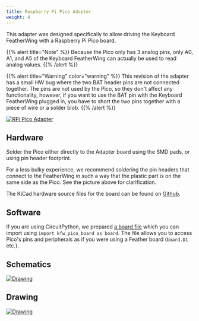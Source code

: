 ```yaml
---
title: Raspberry Pi Pico Adapter
weight: 4
---
```


This adapter was designed specifically to allow driving the Keyboard FeatherWing with a Raspberry Pi Pico board.

{{% alert title="Note" %}}
Because the Pico only has 3 analog pins, only A0, A1, and A5 of the Keyboard FeatherWing can actually be used to read analog values.
{{% /alert %}}

{{% alert title="Warning" color="warning" %}}
This revision of the adapter has a small HW bug where the two BAT header pins are not connected together. The pins are not used by the Pico, so they don't affect any functionality, however, if you want to use the BAT pin with the Keyboard FeatherWing plugged in, you have to short the two pins together with a piece of wire or a solder blob.
{{% /alert %}}

<div class="container">

[![RPi Pico Adapter](/docs/keyboard-featherwing/rev2/pico_adapter_small.jpg)](/docs/keyboard-featherwing/rev2/pico_adapter.jpg)

</div>

## Hardware

Solder the Pico either directly to the Adapter board using the SMD pads, or using pin header footprint. 

For a less bulky experience, we recommend soldering the pin headers that connect to the FeatherWing in such a way that the plastic part is on the same side as the Pico. See the picture above for clarification.

The KiCad hardware source files for the board can be found on [Github](https://github.com/solderparty/keyboard_featherwing_pico_adapter).

## Software

If you are using CircuitPython, we prepared [a board file](https://github.com/solderparty/keyboard_featherwing_sw/blob/main/circuitpython/kfw_pico_board.py) which you can import using `import kfw_pico_board as board`. The file allows you to access Pico's pins and peripherals as if you were using a Feather board (`board.D1` etc.).

## Schematics

<div class="container">

[![Drawing](/docs/keyboard-featherwing/rev2/schematics_pico_adapter.png)](/docs/keyboard-featherwing/rev2/schematics_pico_adapter.png)

</div>


## Drawing

<div class="container">

[![Drawing](/docs/keyboard-featherwing/rev2/drawing_pico_adapter.png)](/docs/keyboard-featherwing/rev2/drawing_pico_adapter.png)

</div>
